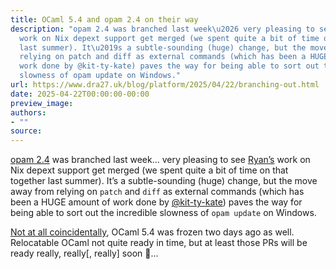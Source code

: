 ```yaml
---
title: OCaml 5.4 and opam 2.4 on their way
description: "opam 2.4 was branched last week\u2026 very pleasing to see Ryan\u2019s
  work on Nix depext support get merged (we spent quite a bit of time on that together
  last summer). It\u2019s a subtle-sounding (huge) change, but the move away from
  relying on patch and diff as external commands (which has been a HUGE amount of
  work done by @kit-ty-kate) paves the way for being able to sort out the incredible
  slowness of opam update on Windows."
url: https://www.dra27.uk/blog/platform/2025/04/22/branching-out.html
date: 2025-04-22T00:00:00-00:00
preview_image:
authors:
- ""
source:
---
```


<p><a href="https://opam.ocaml.org/blog/opam-2-4-0-alpha1/">opam 2.4</a> was branched last
week… very pleasing to see <a href="https://ryan.freumh.org/">Ryan’s</a> work on Nix depext
support get merged (we spent quite a bit of time on that together last summer).
It’s a subtle-sounding (huge) change, but the move away from relying on <code class="language-plaintext highlighter-rouge">patch</code>
and <code class="language-plaintext highlighter-rouge">diff</code> as external commands (which has been a HUGE amount of work done by
<a href="https://github.com/kit-ty-kate">@kit-ty-kate</a>) paves the way for being able to
sort out the incredible slowness of <code class="language-plaintext highlighter-rouge">opam update</code> on Windows.</p>

<p><a href="https://icfp24.sigplan.org/details/ocaml-2024-papers/10/Opam-2-2-and-beyond">Not at all coincidentally</a>,
OCaml 5.4 was frozen two days ago as well. Relocatable OCaml not quite ready in
time, but at least those PRs will be ready really, really[, really] soon 🫣…</p>
